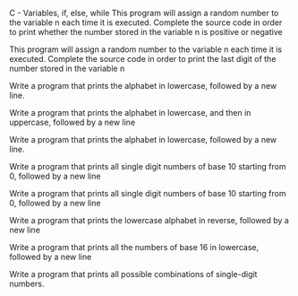 C - Variables, if, else, while
This program will assign a random number to the variable n each time it is executed. Complete the source code in order to print whether the number stored in the variable n is positive or negative

This program will assign a random number to the variable n each time it is executed. Complete the source code in order to print the last digit of the number stored in the variable n

Write a program that prints the alphabet in lowercase, followed by a new line.

Write a program that prints the alphabet in lowercase, and then in uppercase, followed by a new line

Write a program that prints the alphabet in lowercase, followed by a new line.

Write a program that prints all single digit numbers of base 10 starting from 0, followed by a new line

Write a program that prints all single digit numbers of base 10 starting from 0, followed by a new line

Write a program that prints the lowercase alphabet in reverse, followed by a new line

Write a program that prints all the numbers of base 16 in lowercase, followed by a new line

Write a program that prints all possible combinations of single-digit numbers.
